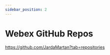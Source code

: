 ```yaml
---
sidebar_position: 2
---
```


# Webex GitHub Repos

<a href="https://github.com/JardaMartan?tab=repositories">https://github.com/JardaMartan?tab=repositories</a>
